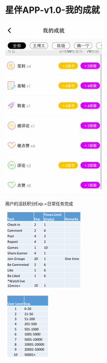 # 星伴APP-v1.0-我的成就

![](../.gitbook/assets/image%20%289%29.png)

用户的活跃积分Exp.=日常任务完成



![&#x65E5;&#x5E38;&#x4EFB;&#x52A1;&#x5B8C;&#x6210;](../.gitbook/assets/image%20%282%29.png)

![&#x7B49;&#x7EA7;&#x6839;&#x636E;](../.gitbook/assets/image%20%286%29.png)

